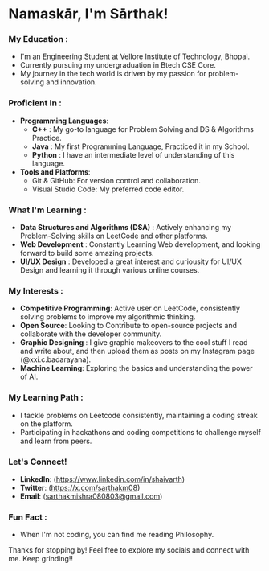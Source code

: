 # Namaskār, I'm Sārthak!  

### My Education :
- I'm an Engineering Student at Vellore Institute of Technology, Bhopal.
- Currently pursuing my undergraduation in Btech CSE Core. 
- My journey in the tech world is driven by my passion for problem-solving and innovation.

### Proficient In : 
- **Programming Languages**: 
  - **C++** : My go-to language for Problem Solving and DS & Algorithms Practice.
  - **Java** : My first Programming Language, Practiced it in my School.
  - **Python** : I have an intermediate level of understanding of this language.
- **Tools and Platforms**:
  - Git & GitHub: For version control and collaboration.
  - Visual Studio Code: My preferred code editor.

### What I'm Learning :
- **Data Structures and Algorithms (DSA)** : Actively enhancing my Problem-Solving skills on LeetCode and other platforms.
- **Web Development** : Constantly Learning Web development, and looking forward to build some amazing projects.
- **UI/UX Design** : Developed a great interest and curiousity for UI/UX Design and learning it through various online courses.

### My Interests :
- **Competitive Programming**: Active user on LeetCode, consistently solving problems to improve my algorithmic thinking.
- **Open Source**: Looking to Contribute to open-source projects and collaborate with the developer community.
- **Graphic Designing** : I give graphic makeovers to the cool stuff I read and write about, and then upload them as posts on my Instagram page (@xxi.c.badarayana).
- **Machine Learning**: Exploring the basics and understanding the power of AI.

### My Learning Path : 
- I tackle problems on Leetcode consistently, maintaining a coding streak on the platform.
- Participating in hackathons and coding competitions to challenge myself and learn from peers.

### Let's Connect!
- **LinkedIn**: (https://www.linkedin.com/in/shaivarth)
- **Twitter**: (https://x.com/sarthakm08)
- **Email**: (sarthakmishra080803@gmail.com)

### Fun Fact :
- When I'm not coding, you can find me reading Philosophy.

Thanks for stopping by! Feel free to explore my socials and connect with me. Keep grinding!!




